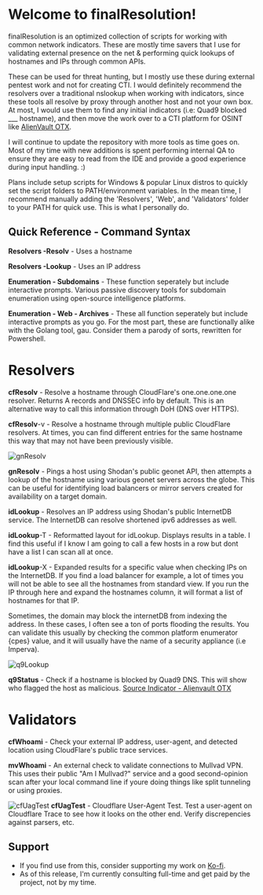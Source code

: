 # Welcome to finalResolution! 

finalResolution is an optimized collection of scripts for working with common network indicators. These are mostly time savers that I use for validating external presence on the net & performing quick lookups of hostnames and IPs through common APIs. 

These can be used for threat hunting, but I mostly use these during external pentest work and not for creating CTI. 
I would definitely recommend the resolvers over a traditional nslookup when working with indicators, since these tools all resolve by proxy through another host and not your own box. 
At most, I would use them to find any initial indicators (i.e: Quad9 blocked ___ hostname), and then move the work over to a CTI platform for OSINT like [AlienVault OTX](https://otx.alienvault.com/). 

I will continue to update the repository with more tools as time goes on. Most of my time with new additions is spent performing internal QA to ensure they are easy to read from the IDE and provide a good experience during input handling. :)

Plans include setup scripts for Windows & popular Linux distros to quickly set the script folders to PATH/environment variables. In the mean time, I recommend manually adding the 'Resolvers', 'Web', and 'Validators' folder to your PATH for quick use. This is what I personally do. 

## Quick Reference - Command Syntax

**Resolvers -Resolv** -  Uses a hostname 

**Resolvers -Lookup** -  Uses an IP address

**Enumeration - Subdomains** - These function seperately but include interactive prompts. Various passive discovery tools for subdomain enumeration using open-source intelligence platforms.

**Enumeration - Web - Archives** - These all function seperately but include interactive prompts as you go. For the most part, these are functionally alike with the Golang tool, gau. Consider them a parody of sorts, rewritten for Powershell.

# Resolvers

**cfResolv** - Resolve a hostname through CloudFlare's one.one.one.one resolver. Returns A records and DNSSEC info by default. This is an alternative way to call this information through DoH (DNS over HTTPS).

**cfResolv**-v - Resolve a hostname through multiple public CloudFlare resolvers. At times, you can find different entries for the same hostname this way that may not have been previously visible.

![gnResolv](https://github.com/user-attachments/assets/4f05c0dc-f874-4f35-9d6c-74c73f336c5d)

**gnResolv** - Pings a host using Shodan's public geonet API, then attempts a lookup of the hostname using various geonet servers across the globe. This can be useful for identifying load balancers or mirror servers created for availability on a target domain.

**idLookup** - Resolves an IP address using Shodan's public InternetDB service. The InternetDB can resolve shortened ipv6 addresses as well.

**idLookup**-T - Reformatted layout for idLookup. Displays results in a table. I find this useful if I know I am going to call a few hosts in a row but dont have a list I can scan all at once.

**idLookup**-X - Expanded results for a specific value when checking IPs on the InternetDB. If you find a load balancer for example, a lot of times you will not be able to see all the hostnames from standard view. If you run the IP through here and expand the hostnames column, it will format a list of hostnames for that IP. 

Sometimes, the domain may block the internetDB from indexing the address. In these cases, I often see a ton of ports flooding the results. You can validate this usually by checking the common platform enumerator {cpes} value, and it will usually have the name of a security appliance (i.e Imperva).

![q9Lookup](https://github.com/user-attachments/assets/b9c261b7-545b-4a40-ae0e-7d8e3c25a877)

**q9Status** - Check if a hostname is blocked by Quad9 DNS. This will show who flagged the host as malicious. [Source Indicator - Alienvault OTX](https://otx.alienvault.com/pulse/67427da18d25f8ccab50b440)

# Validators

**cfWhoami** - Check your external IP address, user-agent, and detected location using CloudFlare's public trace services.

**mvWhoami** - An external check to validate connections to Mullvad VPN. This uses their public "Am I Mullvad?" service and a good second-opinion scan after your local command line if youre doing things like split tunneling or using proxies.

![cfUagTest](https://github.com/user-attachments/assets/a82682b3-b0b1-4feb-83e7-01daaeaeaa82)
**cfUagTest** - Cloudflare User-Agent Test. Test a user-agent on Cloudflare Trace to see how it looks on the other end. Verify discrepencies against parsers, etc.

## Support
- If you find use from this, consider supporting my work on [Ko-fi](https://ko-fi.com/weekndr_sec). 
- As of this release, I'm currently consulting full-time and get paid by the project, not by my time.
